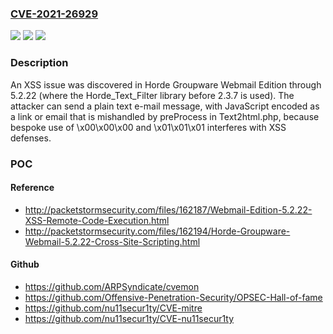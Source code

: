 ### [CVE-2021-26929](https://cve.mitre.org/cgi-bin/cvename.cgi?name=CVE-2021-26929)
![](https://img.shields.io/static/v1?label=Product&message=n%2Fa&color=blue)
![](https://img.shields.io/static/v1?label=Version&message=n%2Fa&color=blue)
![](https://img.shields.io/static/v1?label=Vulnerability&message=n%2Fa&color=brighgreen)

### Description

An XSS issue was discovered in Horde Groupware Webmail Edition through 5.2.22 (where the Horde_Text_Filter library before 2.3.7 is used). The attacker can send a plain text e-mail message, with JavaScript encoded as a link or email that is mishandled by preProcess in Text2html.php, because bespoke use of \x00\x00\x00 and \x01\x01\x01 interferes with XSS defenses.

### POC

#### Reference
- http://packetstormsecurity.com/files/162187/Webmail-Edition-5.2.22-XSS-Remote-Code-Execution.html
- http://packetstormsecurity.com/files/162194/Horde-Groupware-Webmail-5.2.22-Cross-Site-Scripting.html

#### Github
- https://github.com/ARPSyndicate/cvemon
- https://github.com/Offensive-Penetration-Security/OPSEC-Hall-of-fame
- https://github.com/nu11secur1ty/CVE-mitre
- https://github.com/nu11secur1ty/CVE-nu11secur1ty

